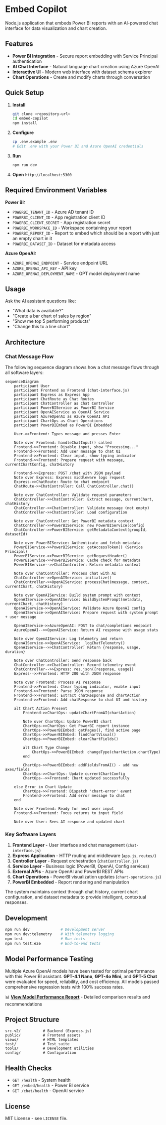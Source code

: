 # Embed Copilot

Node.js application that embeds Power BI reports with an AI-powered chat interface for data visualization and chart creation.

## Features

- **Power BI Integration** - Secure report embedding with Service Principal authentication
- **AI Chat Interface** - Natural language chart creation using Azure OpenAI
- **Interactive UI** - Modern web interface with dataset schema explorer
- **Chart Operations** - Create and modify charts through conversation

## Quick Setup

1. **Install**
   ```bash
   git clone <repository-url>
   cd embed-copilot
   npm install
   ```

2. **Configure**
   ```bash
   cp .env.example .env
   # Edit .env with your Power BI and Azure OpenAI credentials
   ```

3. **Run**
   ```bash
   npm run dev
   ```

4. **Open** `http://localhost:5300`

## Required Environment Variables

**Power BI:**
- `POWERBI_TENANT_ID` - Azure AD tenant ID
- `POWERBI_CLIENT_ID` - App registration client ID  
- `POWERBI_CLIENT_SECRET` - App registration secret
- `POWERBI_WORKSPACE_ID` - Workspace containing your report
- `POWERBI_REPORT_ID` - Report to embed which should be a report with just an empty chart in it
- `POWERBI_DATASET_ID` - Dataset for metadata access

**Azure OpenAI:**
- `AZURE_OPENAI_ENDPOINT` - Service endpoint URL
- `AZURE_OPENAI_API_KEY` - API key
- `AZURE_OPENAI_DEPLOYMENT_NAME` - GPT model deployment name

## Usage

Ask the AI assistant questions like:
- "What data is available?"
- "Create a bar chart of sales by region" 
- "Show me top 5 performing products"
- "Change this to a line chart"

## Architecture

### Chat Message Flow

The following sequence diagram shows how a chat message flows through all software layers:

```mermaid
sequenceDiagram
    participant User
    participant Frontend as Frontend (chat-interface.js)
    participant Express as Express App
    participant ChatRoute as Chat Routes
    participant ChatController as Chat Controller
    participant PowerBIService as PowerBI Service
    participant OpenAIService as OpenAI Service
    participant AzureOpenAI as Azure OpenAI API
    participant ChartOps as Chart Operations
    participant PowerBIEmbed as PowerBI Embedded

    User->>Frontend: Types message and presses Enter
    
    Note over Frontend: handleChatInput() called
    Frontend->>Frontend: Disable input, show "Processing..."
    Frontend->>Frontend: Add user message to chat UI
    Frontend->>Frontend: Clear input, show typing indicator
    Frontend->>Frontend: Prepare request with message, currentChartConfig, chatHistory

    Frontend->>Express: POST /chat with JSON payload
    Note over Express: Express middleware logs request
    Express->>ChatRoute: Route to chat endpoint
    ChatRoute->>ChatController: Call ChatController.chat()

    Note over ChatController: Validate request parameters
    ChatController->>ChatController: Extract message, currentChart, chatHistory
    ChatController->>ChatController: Validate message (not empty)
    ChatController->>ChatController: Load configuration

    Note over ChatController: Get PowerBI metadata context
    ChatController->>PowerBIService: new PowerBIService(config)
    ChatController->>PowerBIService: getMetadataContext(groupId, datasetId)
    
    Note over PowerBIService: Authenticate and fetch metadata
    PowerBIService->>PowerBIService: getAccessToken() (Service Principal)
    PowerBIService->>PowerBIService: getRequestHeader()
    PowerBIService->>PowerBIService: Cache check for metadata
    PowerBIService-->>ChatController: Return metadata context

    Note over ChatController: Process chat with AI
    ChatController->>OpenAIService: initialize()
    ChatController->>OpenAIService: processChat(message, context, currentChart, chatHistory)

    Note over OpenAIService: Build system prompt with context
    OpenAIService->>OpenAIService: buildSystemPrompt(metadata, currentChart, chatHistory)
    OpenAIService->>OpenAIService: Validate Azure OpenAI config
    OpenAIService->>OpenAIService: Prepare request with system prompt + user message

    OpenAIService->>AzureOpenAI: POST to chat/completions endpoint
    AzureOpenAI-->>OpenAIService: Return AI response with usage stats
    
    Note over OpenAIService: Log telemetry and return
    OpenAIService->>OpenAIService: _logChatTelemetry()
    OpenAIService-->>ChatController: Return {response, usage, duration}

    Note over ChatController: Send response back
    ChatController->>ChatController: Record telemetry event
    ChatController-->>Express: res.json({response, usage})
    Express-->>Frontend: HTTP 200 with JSON response

    Note over Frontend: Process AI response
    Frontend->>Frontend: Clear typing indicator, enable input
    Frontend->>Frontend: Parse JSON response
    Frontend->>Frontend: Extract chatResponse and chartAction
    Frontend->>Frontend: Add chatResponse to chat UI and history

    alt Chart Action Present
        Frontend->>ChartOps: updateChartFromAI(chartAction)
        
        Note over ChartOps: Update PowerBI chart
        ChartOps->>ChartOps: Get PowerBI report instance
        ChartOps->>PowerBIEmbed: getPages(), find active page
        ChartOps->>PowerBIEmbed: findChartVisual()
        ChartOps->>PowerBIEmbed: clearChartFields()
        
        alt Chart Type Change
            ChartOps->>PowerBIEmbed: changeType(chartAction.chartType)
        end
        
        ChartOps->>PowerBIEmbed: addFieldsFromAI() - add new axes/fields
        ChartOps->>ChartOps: Update currentChartConfig
        ChartOps-->>Frontend: Chart updated successfully
        
    else Error in Chart Update
        ChartOps->>Frontend: Dispatch 'chart-error' event
        Frontend->>Frontend: Add error message to chat
    end

    Note over Frontend: Ready for next user input
    Frontend->>Frontend: Focus returns to input field

    Note over User: Sees AI response and updated chart
```

### Key Software Layers

1. **Frontend Layer** - User interface and chat management (`chat-interface.js`)
2. **Express Application** - HTTP routing and middleware (`app.js`, `routes/`)
3. **Controller Layer** - Request orchestration (`chatController.js`)
4. **Service Layer** - Business logic (PowerBI, OpenAI, Config services)
5. **External APIs** - Azure OpenAI and PowerBI REST APIs
6. **Chart Operations** - PowerBI visualization updates (`chart-operations.js`)
7. **PowerBI Embedded** - Report rendering and manipulation

The system maintains context through chat history, current chart configuration, and dataset metadata to provide intelligent, contextual responses.

## Development

```bash
npm run dev              # Development server
npm run dev:telemetry    # With telemetry logging
npm test                 # Run tests
npm run test:e2e         # End-to-end tests
```

## Model Performance Testing

Multiple Azure OpenAI models have been tested for optimal performance with this Power BI assistant. **GPT-4.1 Nano**, **GPT-4o Mini**, and **GPT-5 Chat** were evaluated for speed, reliability, and cost efficiency. All models passed comprehensive regression tests with 100% success rates.

📊 **[View Model Performance Report](./modelperformance.md)** - Detailed comparison results and recommendations

## Project Structure

```
src-v2/          # Backend (Express.js)
public/          # Frontend assets  
views/           # HTML templates
test/            # Test suite
tools/           # Development utilities
config/          # Configuration
```

## Health Checks

- `GET /health` - System health
- `GET /embed/health` - Power BI service
- `GET /chat/health` - OpenAI service

## License

MIT License - see `LICENSE` file.
